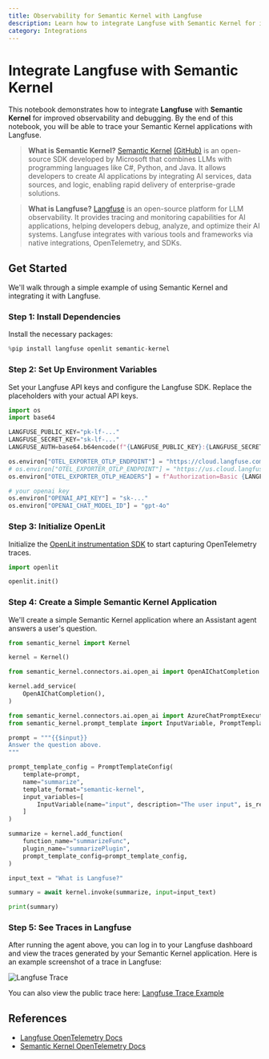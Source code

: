 ```yaml
---
title: Observability for Semantic Kernel with Langfuse
description: Learn how to integrate Langfuse with Semantic Kernel for improved monitoring and debugging
category: Integrations
---
```


# Integrate Langfuse with Semantic Kernel

This notebook demonstrates how to integrate **Langfuse** with **Semantic Kernel** for improved observability and debugging. By the end of this notebook, you will be able to trace your Semantic Kernel applications with Langfuse.

> **What is Semantic Kernel?** [Semantic Kernel](https://learn.microsoft.com/en-us/semantic-kernel/overview/) [(GitHub)](https://github.com/microsoft/semantic-kernel) is an open-source SDK developed by Microsoft that combines LLMs with programming languages like C#, Python, and Java. It allows developers to create AI applications by integrating AI services, data sources, and logic, enabling rapid delivery of enterprise-grade solutions.

> **What is Langfuse?** [Langfuse](https://langfuse.com) is an open-source platform for LLM observability. It provides tracing and monitoring capabilities for AI applications, helping developers debug, analyze, and optimize their AI systems. Langfuse integrates with various tools and frameworks via native integrations, OpenTelemetry, and SDKs.

## Get Started

We'll walk through a simple example of using Semantic Kernel and integrating it with Langfuse.

### Step 1: Install Dependencies

Install the necessary packages:



```python
%pip install langfuse openlit semantic-kernel
```


### Step 2: Set Up Environment Variables

Set your Langfuse API keys and configure the Langfuse SDK. Replace the placeholders with your actual API keys.



```python
import os
import base64

LANGFUSE_PUBLIC_KEY="pk-lf-..."
LANGFUSE_SECRET_KEY="sk-lf-..."
LANGFUSE_AUTH=base64.b64encode(f"{LANGFUSE_PUBLIC_KEY}:{LANGFUSE_SECRET_KEY}".encode()).decode()

os.environ["OTEL_EXPORTER_OTLP_ENDPOINT"] = "https://cloud.langfuse.com/api/public/otel" # EU data region
# os.environ["OTEL_EXPORTER_OTLP_ENDPOINT"] = "https://us.cloud.langfuse.com/api/public/otel" # US data region
os.environ["OTEL_EXPORTER_OTLP_HEADERS"] = f"Authorization=Basic {LANGFUSE_AUTH}"

# your openai key
os.environ["OPENAI_API_KEY"] = "sk-..."
os.environ["OPENAI_CHAT_MODEL_ID"] = "gpt-4o"
```

### Step 3: Initialize OpenLit

Initialize the [OpenLit instrumentation SDK](https://docs.openlit.io/latest/sdk-configuration) to start capturing OpenTelemetry traces.


```python
import openlit

openlit.init()
```

### Step 4: Create a Simple Semantic Kernel Application

We'll create a simple Semantic Kernel application where an Assistant agent answers a user's question.


```python
from semantic_kernel import Kernel

kernel = Kernel()
```


```python
from semantic_kernel.connectors.ai.open_ai import OpenAIChatCompletion

kernel.add_service(
    OpenAIChatCompletion(),
)
```


```python
from semantic_kernel.connectors.ai.open_ai import AzureChatPromptExecutionSettings, OpenAIChatPromptExecutionSettings
from semantic_kernel.prompt_template import InputVariable, PromptTemplateConfig

prompt = """{{$input}}
Answer the question above.
"""

prompt_template_config = PromptTemplateConfig(
    template=prompt,
    name="summarize",
    template_format="semantic-kernel",
    input_variables=[
        InputVariable(name="input", description="The user input", is_required=True),
    ]
)

summarize = kernel.add_function(
    function_name="summarizeFunc",
    plugin_name="summarizePlugin",
    prompt_template_config=prompt_template_config,
)
```


```python
input_text = "What is Langfuse?"

summary = await kernel.invoke(summarize, input=input_text)

print(summary)
```


### Step 5: See Traces in Langfuse

After running the agent above, you can log in to your Langfuse dashboard and view the traces generated by your Semantic Kernel application. Here is an example screenshot of a trace in Langfuse:

![Langfuse Trace](https://langfuse.com/images/cookbook/integration-semantic-kernel/sematric-kernel-example-trace.png)

You can also view the public trace here: [Langfuse Trace Example](https://cloud.langfuse.com/project/cloramnkj0002jz088vzn1ja4/traces/14c7a9f1cc0d7ff16ac1a057a3d45be9?timestamp=2025-02-04T18%3A00%3A53.475Z&observation=cb3f0fb8a2369414)

## References

- [Langfuse OpenTelemetry Docs](https://langfuse.com/docs/opentelemetry/get-started)
- [Semantic Kernel OpenTelemetry Docs](https://github.com/microsoft/semantic-kernel/blob/main/dotnet/docs/TELEMETRY.md)


